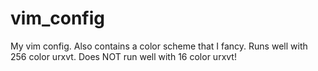# vim_config
My vim config.
Also contains a color scheme that I fancy. Runs well with 256 color urxvt. Does NOT run well with 16 color urxvt!

